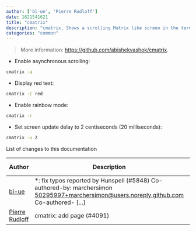 ```yaml
---
author: ['bl-ue', 'Pierre Rudloff']
date: 1621541621
title: "cmatrix"
description: "cmatrix, Shows a scrolling Matrix like screen in the terminal."
categories: "common"
---
```

> More information: <https://github.com/abishekvashok/cmatrix>.

- Enable asynchronous scrolling:

```bash
cmatrix -a
```

- Display red text:

```bash
cmatrix -C red
```

- Enable rainbow mode:

```bash
cmatrix -r
```

- Set screen update delay to 2 centiseconds (20 milliseconds):

```bash
cmatrix -u 2
```
List of changes to this documentation


Author | Description | ISO 8601 Date | GitHub link
------|-----|-----|-----
[bl-ue](mailto:54780737+bl-ue@users.noreply.github.com) | *: fix typos reported by Hunspell (#5848) Co-authored-by: marchersimon <50295997+marchersimon@users.noreply.github.com> Co-authored- [...] | 2021-05-20T22:13:41 | [8ebd171d6f00](https://github.com/tldr-pages/tldr/commit/8ebd171d6f001698709fefc02b1fd5cc9f3a99c4)
[Pierre Rudloff](mailto:contact@rudloff.pro) | cmatrix: add page (#4091) | 2020-06-07T13:03:22 | [e3f9c6f33ea5](https://github.com/tldr-pages/tldr/commit/e3f9c6f33ea56e1ddfea8b4fa08813a13c3aeddb)


